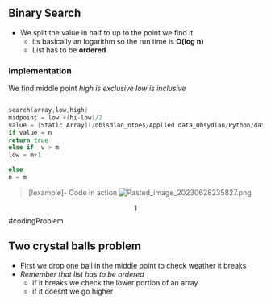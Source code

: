 ## Binary Search 
- We split the value in half to up to the point we find it 
	- its basically an logarithm so the run time is **O(log n)**
	- List has to be **ordered** 

### Implementation 
We find middle  point 
*high is exclusive low is inclusive*
```go

search(array,low,high)
midpoint = low +(hi-low)/2
value = [Static Array](/obisdian_ntoes/Applied data_Obsydian/Python/data.py/Static Array.md)[m]
if value = n  
return true 
else if  v > m 
low = m+1

else 
n = m 


```

>[!example]- Code in action
![Pasted_image_20230628235827.png](/static/Pasted_image_20230628235827.png)

$$1$$
#codingProblem 
## Two crystal balls problem 
- First we drop one ball in the middle point to check weather it breaks 
- *Remember that list has to be ordered*
	- if it breaks we check the lower portion of an array 
	- if it doesnt  we go higher 